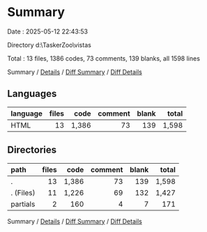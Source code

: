 # Summary

Date : 2025-05-12 22:43:53

Directory d:\\TaskerZoo\\vistas

Total : 13 files,  1386 codes, 73 comments, 139 blanks, all 1598 lines

Summary / [Details](details.md) / [Diff Summary](diff.md) / [Diff Details](diff-details.md)

## Languages
| language | files | code | comment | blank | total |
| :--- | ---: | ---: | ---: | ---: | ---: |
| HTML | 13 | 1,386 | 73 | 139 | 1,598 |

## Directories
| path | files | code | comment | blank | total |
| :--- | ---: | ---: | ---: | ---: | ---: |
| . | 13 | 1,386 | 73 | 139 | 1,598 |
| . (Files) | 11 | 1,226 | 69 | 132 | 1,427 |
| partials | 2 | 160 | 4 | 7 | 171 |

Summary / [Details](details.md) / [Diff Summary](diff.md) / [Diff Details](diff-details.md)